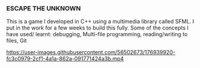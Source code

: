 ### ESCAPE THE UNKNOWN

This is a game I developed in C++ using a multimedia library called SFML.
I put in the work for a few weeks to build this fully.
Some of the concepts I have used/ learnt:
debugging, 
Multi-file programming, 
reading/writing to files, 
Git






https://user-images.githubusercontent.com/56502673/176939920-fc3c0979-2cf1-4a1a-862a-091771424a3b.mp4

